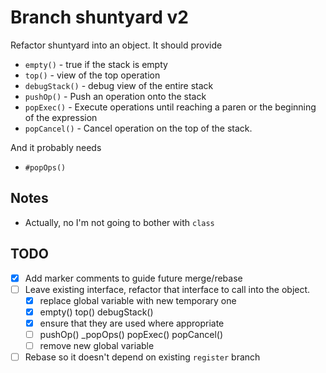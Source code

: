 # Branch shuntyard v2

Refactor shuntyard into an object. It should provide

- `empty()` - true if the stack is empty
- `top()` - view of the top operation
- `debugStack()` - debug view of the entire stack
- `pushOp()` - Push an operation onto the stack
- `popExec()` - Execute operations until reaching a paren or the beginning of the expression
- `popCancel()` - Cancel operation on the top of the stack.

And it probably needs

- `#popOps()`

## Notes

- Actually, no I'm not going to bother with `class`

## TODO

-  [X]  Add marker comments to guide future merge/rebase
-  [ ]  Leave existing interface, refactor that interface to call into the object.
    -  [X]  replace global variable with new temporary one
    -  [X]  empty() top() debugStack()
    -  [X]  ensure that they are used where appropriate
    -  [ ]  pushOp() _popOps() popExec() popCancel()
    -  [ ]  remove new global variable
-  [ ]  Rebase so it doesn't depend on existing `register` branch 